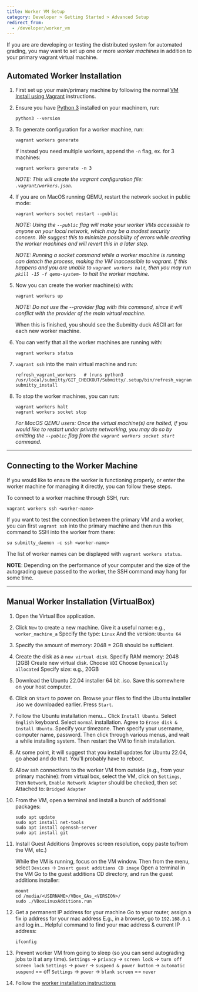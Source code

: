 ```yaml
---
title: Worker VM Setup
category: Developer > Getting Started > Advanced Setup
redirect_from:
  - /developer/worker_vm
---
```


If you are are developing or testing the distributed system for
automated grading, you may want to set up one or more *worker
machines* in addition to your primary vagrant virtual machine.

## Automated Worker Installation

1. First set up your main/primary machine by following the normal
   [VM Install using Vagrant](/developer/getting_started/vm_install_using_vagrant) instructions.

2. Ensure you have [Python 3](https://www.python.org/downloads/) installed on your machinem, run:
   ```
   python3 --version
   ```

3. To generate configuration for a worker machine, run:
   ```
   vagrant workers generate
   ```
   
   If instead you need multiple workers, append the `-n` flag, ex. for 3 machines:
   ```
   vagrant workers generate -n 3
   ```

   _NOTE: This will create the vagrant configuration file: `.vagrant/workers.json`._


4. If you are on MacOS running QEMU, restart the network socket in public mode:
   ```
   vagrant workers socket restart --public
   ```
   _NOTE: Using the `--public` flag will make your worker VMs accessible to anyone
   on your local network, which may be a modest security concern.
   We suggest this to minimize possibility of errors while creating the
   worker machines and will revert this in a later step._

   _NOTE: Running a socket command while a worker machine is running can detach the
   process, making the VM inaccessible to vagrant. If this happens and you are unable
   to `vagrant workers halt`, then you may run `pkill -15 -f qemu-system-` to halt
   the worker machine._

6. Now you can create the worker machine(s) with:
   ```
   vagrant workers up
   ```
   _NOTE: Do not use the --provider flag with this command, since it will conflict with the
   provider of the main virtual machine._

   When this is finished, you should see the Submitty duck ASCII art for each new worker machine.

7. You can verify that all the worker machines are running with:
   ```
   vagrant workers status
   ```

8. `vagrant ssh` into the main virtual machine and run:
   ```
   refresh_vagrant_workers   # (runs python3 /usr/local/submitty/GIT_CHECKOUT/Submitty/.setup/bin/refresh_vagrant_workers.py)
   submitty_install
   ```

9. To stop the worker machines, you can run:
   ```
   vagrant workers halt
   vagrant workers socket stop
   ```

   _For MacOS QEMU users: Once the virtual machine(s) are halted, if you would like to restart under
   private networking, you may do so by omitting the `--public` flag from the `vagrant workers socket start` command._


---

## Connecting to the Worker Machine

If you would like to ensure the worker is functioning properly, or enter the worker machine for managing it directly, you can follow these steps.

To connect to a worker machine through SSH, run:
```
vagrant workers ssh <worker-name>
```

If you want to test the connection between the primary VM and a worker, you can first `vagrant ssh` into the primary machine and then run this command to SSH into the worker from there:
```
su submitty_daemon -c ssh <worker-name>
```

The list of worker names can be displayed with `vagrant workers status`.

__NOTE__: Depending on the performance of your computer and the size of the autograding queue passed to the worker, the SSH command may hang for some time.

---

## Manual Worker Installation (VirtualBox)

1. Open the Virtual Box application.

2. Click `New` to create a new machine.
   Give it a useful name: e.g., `worker_machine_a`
   Specify the type: `Linux`
   And the version: `Ubuntu 64`

3. Specify the amount of memory: 2048 = 2GB should be sufficient.

4. Create the disk as a `new virtual disk`.
   Specify RAM memory: 2048 (2GB)
   Create new virtual disk.
   Choose `VDI`
   Choose `Dynamically allocated`
   Specify size: e.g., 20GB

5. Download the Ubuntu 22.04 installer 64 bit .iso.
   Save this somewhere on your host computer.

6. Click on `Start` to power on.
   Browse your files to find the Ubuntu installer .iso we downloaded earlier.
   Press `Start`.

7. Follow the Ubuntu installation menu...
   Click `Install Ubuntu`.
   Select `English` keyboard.
   Select `normal` installation.
   Agree to `Erase disk & Install Ubuntu`.
   Specify your timezone.
   Then specify your username, computer name, password.
   Then click through various menus, and wait a while installing system.
   Then restart the VM to finish installation.

8. At some point, it will suggest that you install updates for Ubuntu 22.04, go ahead and do that.
   You'll probably have to reboot.

9. Allow ssh connections to the worker VM from outside (e.g., from your primary machine):
   from virtual box, select the VM, click on `Settings`, then `Network`,
   `Enable Network Adapter` should be checked, then set
   Attached to: `Bridged Adapter`

10. From the VM, open a terminal and install a bunch of additional packages:

    ```
    sudo apt update
    sudo apt install net-tools
    sudo apt install openssh-server
    sudo apt install git
    ```

11. Install Guest Additions (Improves screen resolution, copy paste to/from the VM, etc.)

    While the VM is running, focus on the VM window.
    Then from the menu, select `Devices` -> `Insert guest additions CD image`
    Open a terminal in the VM
    Go to the guest additions CD directory, and run the guest additions installer:

    ```
    mount
    cd /media/<USERNAME>/VBox_GAs_<VERSION>/
    sudo ./VBoxLinuxAdditions.run
    ```

12. Get a permanent IP address for your machine
    Go to your router, assign a fix ip address for your mac address
    E.g., in a browser, go to `192.168.0.1` and log in...
    Helpful command to find  your mac address & current IP address:

    ```
    ifconfig
    ```

13. Prevent worker VM from going to sleep (so you can send autograding jobs to it at any time).
    `Settings` -> `privacy` -> `screen lock` -> `turn off screen lock`
    `Settings` -> `power` -> `suspend & power button` -> `automatic suspend` == off
    `Settings` -> `power` -> `blank screen` == `never`

14. Follow the [worker installation instructions](/sysadmin/worker_installation)

